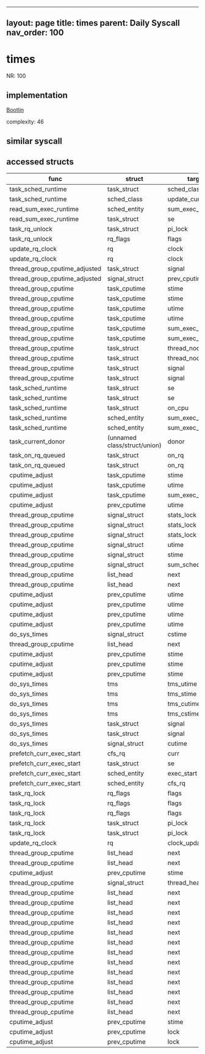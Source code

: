 
---
layout: page
title: times
parent: Daily Syscall
nav_order: 100
---
        

# times
NR: 100

## implementation
[Bootlin](https://elixir.bootlin.com/linux/v6.14.7/source/kernel/sys.c#L1034)

complexity: 46


## similar syscall


## accessed structs

|func|struct|target|location|has_read|has_write|
|--|--|--|--|--|--|
|task_sched_runtime|task_struct|sched_class|https://elixir.bootlin.com/linux/v6.14.7/source/kernel/sched/core.c#L5573|true|true|
|task_sched_runtime|sched_class|update_curr|https://elixir.bootlin.com/linux/v6.14.7/source/kernel/sched/core.c#L5573|true|true|
|read_sum_exec_runtime|sched_entity|sum_exec_runtime|https://elixir.bootlin.com/linux/v6.14.7/source/kernel/sched/cputime.c#L289|true|true|
|read_sum_exec_runtime|task_struct|se|https://elixir.bootlin.com/linux/v6.14.7/source/kernel/sched/cputime.c#L289|true|true|
|task_rq_unlock|task_struct|pi_lock|https://elixir.bootlin.com/linux/v6.14.7/source/kernel/sched/sched.h#L1827|false|false|
|task_rq_unlock|rq_flags|flags|https://elixir.bootlin.com/linux/v6.14.7/source/kernel/sched/sched.h#L1827|true|true|
|update_rq_clock|rq|clock|https://elixir.bootlin.com/linux/v6.14.7/source/kernel/sched/core.c#L811|true|true|
|update_rq_clock|rq|clock|https://elixir.bootlin.com/linux/v6.14.7/source/kernel/sched/core.c#L814|true|true|
|thread_group_cputime_adjusted|task_struct|signal|https://elixir.bootlin.com/linux/v6.14.7/source/kernel/sched/cputime.c#L638|true|true|
|thread_group_cputime_adjusted|signal_struct|prev_cputime|https://elixir.bootlin.com/linux/v6.14.7/source/kernel/sched/cputime.c#L638|false|false|
|thread_group_cputime|task_cputime|stime|https://elixir.bootlin.com/linux/v6.14.7/source/kernel/sched/cputime.c#L342|true|true|
|thread_group_cputime|task_cputime|stime|https://elixir.bootlin.com/linux/v6.14.7/source/kernel/sched/cputime.c#L336|false|false|
|thread_group_cputime|task_cputime|utime|https://elixir.bootlin.com/linux/v6.14.7/source/kernel/sched/cputime.c#L341|true|true|
|thread_group_cputime|task_cputime|utime|https://elixir.bootlin.com/linux/v6.14.7/source/kernel/sched/cputime.c#L335|false|false|
|thread_group_cputime|task_cputime|sum_exec_runtime|https://elixir.bootlin.com/linux/v6.14.7/source/kernel/sched/cputime.c#L343|true|true|
|thread_group_cputime|task_cputime|sum_exec_runtime|https://elixir.bootlin.com/linux/v6.14.7/source/kernel/sched/cputime.c#L337|false|false|
|thread_group_cputime|task_struct|thread_node|https://elixir.bootlin.com/linux/v6.14.7/source/kernel/sched/cputime.c#L339|true|true|
|thread_group_cputime|task_struct|thread_node|https://elixir.bootlin.com/linux/v6.14.7/source/kernel/sched/cputime.c#L339|false|false|
|thread_group_cputime|task_struct|signal|https://elixir.bootlin.com/linux/v6.14.7/source/kernel/sched/cputime.c#L339|true|true|
|thread_group_cputime|task_struct|signal|https://elixir.bootlin.com/linux/v6.14.7/source/kernel/sched/cputime.c#L312|true|true|
|task_sched_runtime|task_struct|se|https://elixir.bootlin.com/linux/v6.14.7/source/kernel/sched/core.c#L5575|true|true|
|task_sched_runtime|task_struct|se|https://elixir.bootlin.com/linux/v6.14.7/source/kernel/sched/core.c#L5561|true|true|
|task_sched_runtime|task_struct|on_cpu|https://elixir.bootlin.com/linux/v6.14.7/source/kernel/sched/core.c#L5560|true|true|
|task_sched_runtime|sched_entity|sum_exec_runtime|https://elixir.bootlin.com/linux/v6.14.7/source/kernel/sched/core.c#L5575|true|true|
|task_sched_runtime|sched_entity|sum_exec_runtime|https://elixir.bootlin.com/linux/v6.14.7/source/kernel/sched/core.c#L5561|true|true|
|task_current_donor|(unnamed class/struct/union)|donor|https://elixir.bootlin.com/linux/v6.14.7/source/kernel/sched/sched.h#L2299|true|true|
|task_on_rq_queued|task_struct|on_rq|https://elixir.bootlin.com/linux/v6.14.7/source/kernel/sched/sched.h#L2313|true|true|
|task_on_rq_queued|task_struct|on_rq|https://elixir.bootlin.com/linux/v6.14.7/source/kernel/sched/sched.h#L2313|false|false|
|cputime_adjust|task_cputime|stime|https://elixir.bootlin.com/linux/v6.14.7/source/kernel/sched/cputime.c#L564|true|true|
|cputime_adjust|task_cputime|utime|https://elixir.bootlin.com/linux/v6.14.7/source/kernel/sched/cputime.c#L565|true|true|
|cputime_adjust|task_cputime|sum_exec_runtime|https://elixir.bootlin.com/linux/v6.14.7/source/kernel/sched/cputime.c#L551|true|true|
|cputime_adjust|prev_cputime|utime|https://elixir.bootlin.com/linux/v6.14.7/source/kernel/sched/cputime.c#L616|true|true|
|thread_group_cputime|signal_struct|stats_lock|https://elixir.bootlin.com/linux/v6.14.7/source/kernel/sched/cputime.c#L348|false|false|
|thread_group_cputime|signal_struct|stats_lock|https://elixir.bootlin.com/linux/v6.14.7/source/kernel/sched/cputime.c#L334|false|false|
|thread_group_cputime|signal_struct|stats_lock|https://elixir.bootlin.com/linux/v6.14.7/source/kernel/sched/cputime.c#L347|false|false|
|thread_group_cputime|signal_struct|utime|https://elixir.bootlin.com/linux/v6.14.7/source/kernel/sched/cputime.c#L335|true|true|
|thread_group_cputime|signal_struct|stime|https://elixir.bootlin.com/linux/v6.14.7/source/kernel/sched/cputime.c#L336|true|true|
|thread_group_cputime|signal_struct|sum_sched_runtime|https://elixir.bootlin.com/linux/v6.14.7/source/kernel/sched/cputime.c#L337|true|true|
|thread_group_cputime|list_head|next|https://elixir.bootlin.com/linux/v6.14.7/source/kernel/sched/cputime.c#L339|true|true|
|thread_group_cputime|list_head|next|https://elixir.bootlin.com/linux/v6.14.7/source/kernel/sched/cputime.c#L339|true|true|
|cputime_adjust|prev_cputime|utime|https://elixir.bootlin.com/linux/v6.14.7/source/kernel/sched/cputime.c#L609|true|true|
|cputime_adjust|prev_cputime|utime|https://elixir.bootlin.com/linux/v6.14.7/source/kernel/sched/cputime.c#L608|true|true|
|cputime_adjust|prev_cputime|utime|https://elixir.bootlin.com/linux/v6.14.7/source/kernel/sched/cputime.c#L561|true|true|
|cputime_adjust|prev_cputime|utime|https://elixir.bootlin.com/linux/v6.14.7/source/kernel/sched/cputime.c#L614|false|false|
|do_sys_times|signal_struct|cstime|https://elixir.bootlin.com/linux/v6.14.7/source/kernel/sys.c#L1027|true|true|
|thread_group_cputime|list_head|next|https://elixir.bootlin.com/linux/v6.14.7/source/kernel/sched/cputime.c#L339|true|true|
|cputime_adjust|prev_cputime|stime|https://elixir.bootlin.com/linux/v6.14.7/source/kernel/sched/cputime.c#L617|true|true|
|cputime_adjust|prev_cputime|stime|https://elixir.bootlin.com/linux/v6.14.7/source/kernel/sched/cputime.c#L601|true|true|
|cputime_adjust|prev_cputime|stime|https://elixir.bootlin.com/linux/v6.14.7/source/kernel/sched/cputime.c#L600|true|true|
|do_sys_times|tms|tms_utime|https://elixir.bootlin.com/linux/v6.14.7/source/kernel/sys.c#L1028|false|false|
|do_sys_times|tms|tms_stime|https://elixir.bootlin.com/linux/v6.14.7/source/kernel/sys.c#L1029|false|false|
|do_sys_times|tms|tms_cutime|https://elixir.bootlin.com/linux/v6.14.7/source/kernel/sys.c#L1030|false|false|
|do_sys_times|tms|tms_cstime|https://elixir.bootlin.com/linux/v6.14.7/source/kernel/sys.c#L1031|false|false|
|do_sys_times|task_struct|signal|https://elixir.bootlin.com/linux/v6.14.7/source/kernel/sys.c#L1027|true|true|
|do_sys_times|task_struct|signal|https://elixir.bootlin.com/linux/v6.14.7/source/kernel/sys.c#L1026|true|true|
|do_sys_times|signal_struct|cutime|https://elixir.bootlin.com/linux/v6.14.7/source/kernel/sys.c#L1026|true|true|
|prefetch_curr_exec_start|cfs_rq|curr|https://elixir.bootlin.com/linux/v6.14.7/source/kernel/sched/core.c#L5529|true|true|
|prefetch_curr_exec_start|task_struct|se|https://elixir.bootlin.com/linux/v6.14.7/source/kernel/sched/core.c#L5529|true|true|
|prefetch_curr_exec_start|sched_entity|exec_start|https://elixir.bootlin.com/linux/v6.14.7/source/kernel/sched/core.c#L5534|false|false|
|prefetch_curr_exec_start|sched_entity|cfs_rq|https://elixir.bootlin.com/linux/v6.14.7/source/kernel/sched/core.c#L5529|true|true|
|task_rq_lock|rq_flags|flags|https://elixir.bootlin.com/linux/v6.14.7/source/kernel/sched/core.c#L723|true|true|
|task_rq_lock|rq_flags|flags|https://elixir.bootlin.com/linux/v6.14.7/source/kernel/sched/core.c#L698|true|true|
|task_rq_lock|rq_flags|flags|https://elixir.bootlin.com/linux/v6.14.7/source/kernel/sched/core.c#L698|false|false|
|task_rq_lock|task_struct|pi_lock|https://elixir.bootlin.com/linux/v6.14.7/source/kernel/sched/core.c#L723|false|false|
|task_rq_lock|task_struct|pi_lock|https://elixir.bootlin.com/linux/v6.14.7/source/kernel/sched/core.c#L698|false|false|
|update_rq_clock|rq|clock_update_flags|https://elixir.bootlin.com/linux/v6.14.7/source/kernel/sched/core.c#L800|true|true|
|thread_group_cputime|list_head|next|https://elixir.bootlin.com/linux/v6.14.7/source/kernel/sched/cputime.c#L339|false|false|
|thread_group_cputime|list_head|next|https://elixir.bootlin.com/linux/v6.14.7/source/kernel/sched/cputime.c#L339|false|false|
|cputime_adjust|prev_cputime|stime|https://elixir.bootlin.com/linux/v6.14.7/source/kernel/sched/cputime.c#L561|true|true|
|thread_group_cputime|signal_struct|thread_head|https://elixir.bootlin.com/linux/v6.14.7/source/kernel/sched/cputime.c#L339|false|false|
|thread_group_cputime|list_head|next|https://elixir.bootlin.com/linux/v6.14.7/source/kernel/sched/cputime.c#L339|false|false|
|thread_group_cputime|list_head|next|https://elixir.bootlin.com/linux/v6.14.7/source/kernel/sched/cputime.c#L339|false|false|
|thread_group_cputime|list_head|next|https://elixir.bootlin.com/linux/v6.14.7/source/kernel/sched/cputime.c#L339|false|false|
|thread_group_cputime|list_head|next|https://elixir.bootlin.com/linux/v6.14.7/source/kernel/sched/cputime.c#L339|true|true|
|thread_group_cputime|list_head|next|https://elixir.bootlin.com/linux/v6.14.7/source/kernel/sched/cputime.c#L339|true|true|
|thread_group_cputime|list_head|next|https://elixir.bootlin.com/linux/v6.14.7/source/kernel/sched/cputime.c#L339|true|true|
|thread_group_cputime|list_head|next|https://elixir.bootlin.com/linux/v6.14.7/source/kernel/sched/cputime.c#L339|false|false|
|thread_group_cputime|list_head|next|https://elixir.bootlin.com/linux/v6.14.7/source/kernel/sched/cputime.c#L339|false|false|
|thread_group_cputime|list_head|next|https://elixir.bootlin.com/linux/v6.14.7/source/kernel/sched/cputime.c#L339|false|false|
|thread_group_cputime|list_head|next|https://elixir.bootlin.com/linux/v6.14.7/source/kernel/sched/cputime.c#L339|true|true|
|thread_group_cputime|list_head|next|https://elixir.bootlin.com/linux/v6.14.7/source/kernel/sched/cputime.c#L339|true|true|
|thread_group_cputime|list_head|next|https://elixir.bootlin.com/linux/v6.14.7/source/kernel/sched/cputime.c#L339|true|true|
|thread_group_cputime|list_head|next|https://elixir.bootlin.com/linux/v6.14.7/source/kernel/sched/cputime.c#L339|false|false|
|cputime_adjust|prev_cputime|stime|https://elixir.bootlin.com/linux/v6.14.7/source/kernel/sched/cputime.c#L613|false|false|
|cputime_adjust|prev_cputime|lock|https://elixir.bootlin.com/linux/v6.14.7/source/kernel/sched/cputime.c#L618|false|false|
|cputime_adjust|prev_cputime|lock|https://elixir.bootlin.com/linux/v6.14.7/source/kernel/sched/cputime.c#L550|false|false|
